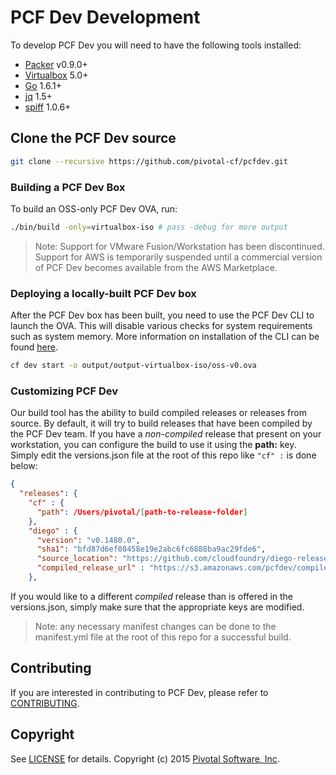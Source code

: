 # PCF Dev Development

To develop PCF Dev you will need to have the following tools installed:

- [Packer](https://www.packer.io) v0.9.0+
- [Virtualbox](https://www.virtualbox.org/) 5.0+
- [Go](https://golang.org) 1.6.1+
- [jq](https://stedolan.github.io/jq/) 1.5+
- [spiff](https://github.com/cloudfoundry-incubator/spiff) 1.0.6+

## Clone the PCF Dev source

```bash
git clone --recursive https://github.com/pivotal-cf/pcfdev.git
```

### Building a PCF Dev Box

To build an OSS-only PCF Dev OVA, run:

```bash
./bin/build -only=virtualbox-iso # pass -debug for more output
```

> Note: Support for VMware Fusion/Workstation has been discontinued. Support for AWS is temporarily suspended until a commercial version of PCF Dev becomes available from the AWS Marketplace.

### Deploying a locally-built PCF Dev box

After the PCF Dev box has been built, you need to use the PCF Dev CLI to launch the OVA. This will disable various checks for system requirements such as system memory. More information on installation of the CLI can be found [here](http://docs.pivotal.io/pcf-dev/index.html#installing).

```bash
cf dev start -o output/output-virtualbox-iso/oss-v0.ova
```

### Customizing PCF Dev

Our build tool has the ability to build compiled releases or releases from source. By default, it will try to build releases that have been compiled by the PCF Dev team. If you have a *non-compiled* release that present on your workstation, you can configure the build to use it using the **path:** key. Simply edit the versions.json file at the root of this repo like `"cf" :` is done below:

```json
{
  "releases": {
    "cf" : {
      "path": /Users/pivotal/[path-to-release-folder]
    },
    "diego" : {
      "version": "v0.1480.0",
      "sha1": "bfd87d6ef08458e19e2abc6fc6888ba9ac29fde6",
      "source_location": "https://github.com/cloudfoundry/diego-release",
      "compiled_release_url" : "https://s3.amazonaws.com/pcfdev/compiled-releases/diego-8d1450da393eae98d565b9e0e7154c742e75e513.tgz"
    },
```

If you would like to a different *compiled* release than is offered in the versions.json, simply make sure that the appropriate keys are modified.

> Note: any necessary manifest changes can be done to the manifest.yml file at the root of this repo for a successful build.

## Contributing

If you are interested in contributing to PCF Dev, please refer to [CONTRIBUTING](CONTRIBUTING.md).

## Copyright

See [LICENSE](LICENSE) for details.
Copyright (c) 2015 [Pivotal Software, Inc](http://www.pivotal.io/).